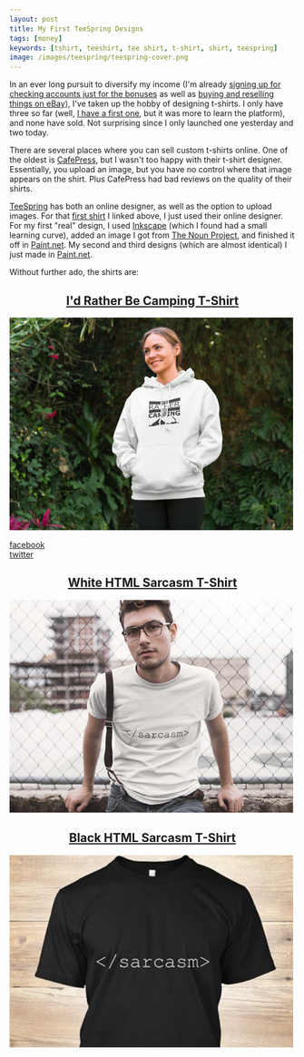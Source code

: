 ```yaml
---
layout: post
title: My First TeeSpring Designs
tags: [money]
keywords: [tshirt, teeshirt, tee shirt, t-shirt, shirt, teespring]
image: /images/teespring/teespring-cover.png
---
```


In an ever long pursuit to diversify my income (I'm already [signing up for checking accounts just for the bonuses](/checking_bonuses/) as well as [buying and reselling things on eBay](/six_essential_items_for_reselling_on_ebay_and_amazon/)), I've taken up the hobby of designing t-shirts. I only have three so far (well, [I have a first one](https://teespring.com/go-sports-team), but it was more to learn the platform), and none have sold. Not surprising since I only launched one yesterday and two today.

There are several places where you can sell custom t-shirts online. One of the oldest is [CafePress](http://www.cafepress.com/), but I wasn't too happy with their t-shirt designer. Essentially, you upload an image, but you have no control where that image appears on the shirt. Plus CafePress had bad reviews on the quality of their shirts.

[TeeSpring](https://teespring.com/) has both an online designer, as well as the option to upload images. For that [first shirt](https://teespring.com/go-sports-team) I linked above, I just used their online designer. For my first "real" design, I used [Inkscape](https://inkscape.org) (which I found had a small learning curve), added an image I got from [The Noun Project](https://thenounproject.com/), and finished it off in [Paint.net](http://www.getpaint.net). My second and third designs (which are almost identical) I just made in [Paint.net](http://www.getpaint.net).

<style>h2{ text-align: center; }</style>

Without further ado, the shirts are:

## [I'd Rather Be Camping T-Shirt](https://teespring.com/i-d-rather-be-camping-2016)

[![I'd Rather Be Camping T-Shirt](\images\teespring\camping-shirt.png "I'd Rather Be Camping T-Shirt")](https://teespring.com/i-d-rather-be-camping-2016)
<div class="share-block" style="max-wdith: 500px;">
<a href="https://www.facebook.com/dialog/share?app_id=197946313591875&display=page&href=https://teespring.com/i-d-rather-be-camping-2016" target="_blank">
<div class="share facebook" style="width: 50%;">
<i class="fa fa-facebook mobile-only" aria-hidden="true"></i>
<span class="mobile-hide">facebook</span>
</div>
</a>
<a href="https://twitter.com/intent/tweet?url=https://teespring.com/i-d-rather-be-camping-2016&via={{ site.footer-links.twitter }}" target="_blank">
<div class="share twitter" style="width: 50%;">
<i class="fa fa-twitter mobile-only" aria-hidden="true"></i>
<span class="mobile-hide">twitter</span>
</div>
</a>

## [White HTML Sarcasm T-Shirt](https://teespring.com/new-black-html-sarcasm-end-ta)

[![White HTML Sarcasm T-Shirt](\images\teespring\white-sarcasm-shirt.png "White HTML Sarcasm T-Shirt")](https://teespring.com/new-black-html-sarcasm-end-ta)

## [Black HTML Sarcasm T-Shirt](https://teespring.com/black-html-sarcasm-end-tag)

[![Black HTML Sarcasm T-Shirt](\images\teespring\black-sarcasm-shirt.png "Black HTML Sarcasm T-Shirt")](https://teespring.com/black-html-sarcasm-end-tag)